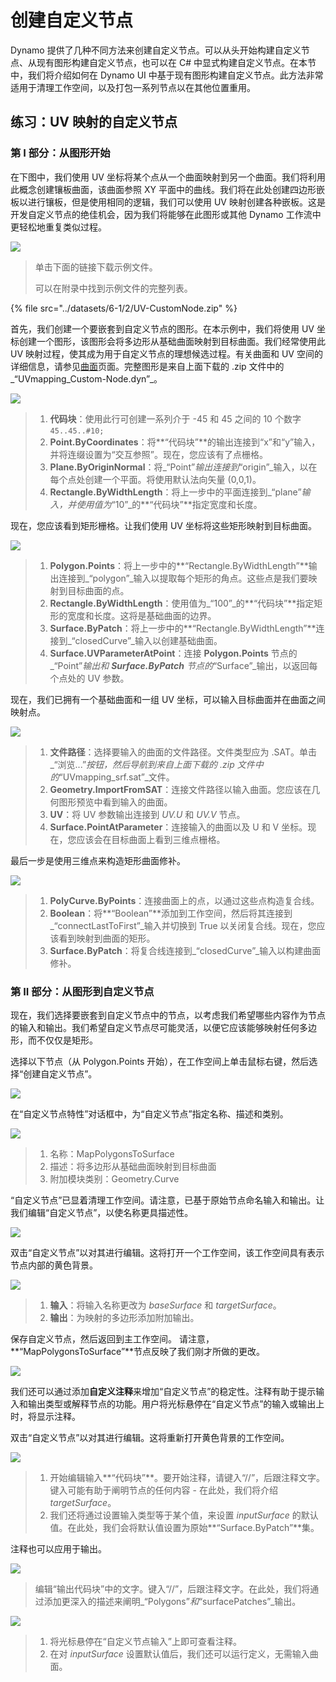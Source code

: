 # 创建自定义节点

Dynamo 提供了几种不同方法来创建自定义节点。可以从头开始构建自定义节点、从现有图形构建自定义节点，也可以在 C# 中显式构建自定义节点。在本节中，我们将介绍如何在 Dynamo UI 中基于现有图形构建自定义节点。此方法非常适用于清理工作空间，以及打包一系列节点以在其他位置重用。

## 练习：UV 映射的自定义节点

### 第 I 部分：从图形开始

在下图中，我们使用 UV 坐标将某个点从一个曲面映射到另一个曲面。我们将利用此概念创建镶板曲面，该曲面参照 XY 平面中的曲线。我们将在此处创建四边形嵌板以进行镶板，但是使用相同的逻辑，我们可以使用 UV 映射创建各种嵌板。这是开发自定义节点的绝佳机会，因为我们将能够在此图形或其他 Dynamo 工作流中更轻松地重复类似过程。

![](<../images/6-1/2/custom node for uv mapping pt I - 01.jpg>)

> 单击下面的链接下载示例文件。
>
> 可以在附录中找到示例文件的完整列表。

{% file src="../datasets/6-1/2/UV-CustomNode.zip" %}

首先，我们创建一个要嵌套到自定义节点的图形。在本示例中，我们将使用 UV 坐标创建一个图形，该图形会将多边形从基础曲面映射到目标曲面。我们经常使用此 UV 映射过程，使其成为用于自定义节点的理想候选过程。有关曲面和 UV 空间的详细信息，请参见[曲面](../../5\_essential\_nodes\_and\_concepts/5-2\_geometry-for-computational-design/5-surfaces.md)页面。完整图形是来自上面下载的 .zip 文件中的_“UVmapping\_Custom-Node.dyn”_。

![](<../images/6-1/2/custom node for uv mapping pt I - 02.jpg>)

> 1. **代码块**：使用此行可创建一系列介于 -45 和 45 之间的 10 个数字 `45..45..#10;`
> 2. **Point.ByCoordinates**：将**“代码块”**的输出连接到“x”和“y”输入，并将连缀设置为“交互参照”。现在，您应该有了点栅格。
> 3. **Plane.ByOriginNormal**：将_“Point”_输出连接到_“origin”_输入，以在每个点处创建一个平面。将使用默认法向矢量 (0,0,1)。
> 4. **Rectangle.ByWidthLength**：将上一步中的平面连接到_“plane”_输入，并使用值为_“10”_的**“代码块”**指定宽度和长度。

现在，您应该看到矩形栅格。让我们使用 UV 坐标将这些矩形映射到目标曲面。

![](<../images/6-1/2/custom node for uv mapping pt I - 03.jpg>)

> 1. **Polygon.Points**：将上一步中的**“Rectangle.ByWidthLength”**输出连接到_“polygon”_输入以提取每个矩形的角点。这些点是我们要映射到目标曲面的点。
> 2. **Rectangle.ByWidthLength**：使用值为_“100”_的**“代码块”**指定矩形的宽度和长度。这将是基础曲面的边界。
> 3. **Surface.ByPatch**：将上一步中的**“Rectangle.ByWidthLength”**连接到_“closedCurve”_输入以创建基础曲面。
> 4. **Surface.UVParameterAtPoint**：连接 **Polygon.Points** 节点的_“Point”_输出和 **Surface.ByPatch** 节点的_“Surface”_输出，以返回每个点处的 UV 参数。

现在，我们已拥有一个基础曲面和一组 UV 坐标，可以输入目标曲面并在曲面之间映射点。

![](<../images/6-1/2/custom node for uv mapping pt I - 04.jpg>)

> 1. **文件路径**：选择要输入的曲面的文件路径。文件类型应为 .SAT。单击_“浏览...”_按钮，然后导航到来自上面下载的 .zip 文件中的_“UVmapping\_srf.sat”_文件。
> 2. **Geometry.ImportFromSAT**：连接文件路径以输入曲面。您应该在几何图形预览中看到输入的曲面。
> 3. **UV**：将 UV 参数输出连接到 _UV.U_ 和 _UV.V_ 节点。
> 4. **Surface.PointAtParameter**：连接输入的曲面以及 U 和 V 坐标。现在，您应该会在目标曲面上看到三维点栅格。

最后一步是使用三维点来构造矩形曲面修补。

![](<../images/6-1/2/custom node for uv mapping pt I - 05.jpg>)

> 1. **PolyCurve.ByPoints**：连接曲面上的点，以通过这些点构造复合线。
> 2. **Boolean**：将**“Boolean”**添加到工作空间，然后将其连接到_“connectLastToFirst”_输入并切换到 True 以关闭复合线。现在，您应该看到映射到曲面的矩形。
> 3. **Surface.ByPatch**：将复合线连接到_“closedCurve”_输入以构建曲面修补。

### 第 II 部分：从图形到自定义节点

现在，我们选择要嵌套到自定义节点中的节点，以考虑我们希望哪些内容作为节点的输入和输出。我们希望自定义节点尽可能灵活，以便它应该能够映射任何多边形，而不仅仅是矩形。

选择以下节点（从 Polygon.Points 开始），在工作空间上单击鼠标右键，然后选择“创建自定义节点”。

![](<../images/6-1/2/custom node for uv mapping pt II - 01.jpg>)

在“自定义节点特性”对话框中，为“自定义节点”指定名称、描述和类别。

![](<../images/6-1/2/custom node for uv mapping pt II - 02.jpg>)

> 1. 名称：MapPolygonsToSurface
> 2. 描述：将多边形从基础曲面映射到目标曲面
> 3. 附加模块类别：Geometry.Curve

“自定义节点”已显着清理工作空间。请注意，已基于原始节点命名输入和输出。让我们编辑“自定义节点”，以使名称更具描述性。

![](<../images/6-1/2/custom node for uv mapping pt II - 03.jpg>)

双击“自定义节点”以对其进行编辑。这将打开一个工作空间，该工作空间具有表示节点内部的黄色背景。

![](<../images/6-1/2/custom node for uv mapping pt II - 04.jpg>)

> 1. **输入**：将输入名称更改为 _baseSurface_ 和 _targetSurface_。
> 2. **输出**：为映射的多边形添加附加输出。

保存自定义节点，然后返回到主工作空间。 请注意，**“MapPolygonsToSurface”**节点反映了我们刚才所做的更改。

![](<../images/6-1/2/custom node for uv mapping pt II - 05.jpg>)

我们还可以通过添加**自定义注释**来增加“自定义节点”的稳定性。注释有助于提示输入和输出类型或解释节点的功能。用户将光标悬停在“自定义节点”的输入或输出上时，将显示注释。

双击“自定义节点”以对其进行编辑。这将重新打开黄色背景的工作空间。

![](<../images/6-1/2/custom node for uv mapping pt II - 06.jpg>)

> 1. 开始编辑输入**“代码块”**。要开始注释，请键入“//”，后跟注释文字。键入可能有助于阐明节点的任何内容 - 在此处，我们将介绍 _targetSurface_。
> 2. 我们还将通过设置输入类型等于某个值，来设置 _inputSurface_ 的默认值。在此处，我们会将默认值设置为原始**“Surface.ByPatch”**集。

注释也可以应用于输出。

![](<../images/6-1/2/custom node for uv mapping pt II - 07.jpg>)

> 编辑“输出代码块”中的文字。键入“//”，后跟注释文字。在此处，我们将通过添加更深入的描述来阐明_“Polygons”_和_“surfacePatches”_输出。

![](<../images/6-1/2/custom node for uv mapping pt II - 08.jpg>)

> 1. 将光标悬停在“自定义节点输入”上即可查看注释。
> 2. 在对 _inputSurface_ 设置默认值后，我们还可以运行定义，无需输入曲面。
